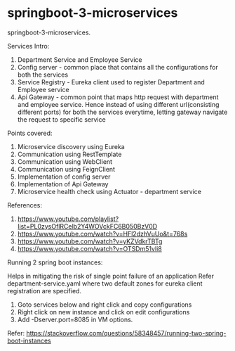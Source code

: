 # springboot-3-microservices
springboot-3-microservices.

Services Intro:
1. Department Service and Employee Service
2. Config server - common place that contains all the configurations for both the services
3. Service Registry - Eureka client used to register Department and Employee service
4. Api Gateway - common point that maps http request with department and employee service. Hence instead of using different url(consisting different ports) for both the services everytime, letting gateway navigate the request to specific service

Points covered:
1. Microservice discovery using Eureka
2. Communication using RestTemplate
3. Communication using WebClient
4. Communication using FeignClient
5. Implementation of config server
6. Implementation of Api Gateway
7. Microservice health check using Actuator - department service

References:
1. https://www.youtube.com/playlist?list=PL0zysOflRCelb2Y4WOVckFC6B050BzV0D
2. https://www.youtube.com/watch?v=HFl2dzhVuUo&t=768s
3. https://www.youtube.com/watch?v=yKZVdkrTBTg
4. https://www.youtube.com/watch?v=OTSDm51vli8

Running 2 spring boot instances:

Helps in mitigating the risk of single point failure of an application
Refer department-service.yaml where two default zones for eureka client registration are specified.
1. Goto services below and right click and copy configurations 
2. Right click on new instance and click on edit configurations  
3. Add -Dserver.port=8085 in VM options.

Refer: https://stackoverflow.com/questions/58348457/running-two-spring-boot-instances
